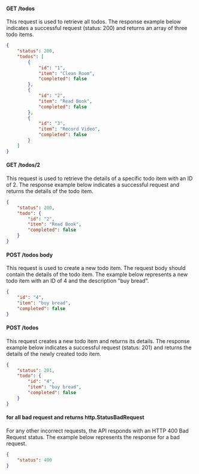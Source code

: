 #### GET /todos
This request is used to retrieve all todos. The response example below indicates a successful request (status: 200) and returns an array of three todo items.
```json
{
    "status": 200,
    "todos": [
        {
            "id": "1",
            "item": "Clean Room",
            "completed": false
        },
        {
            "id": "2",
            "item": "Read Book",
            "completed": false
        },
        {
            "id": "3",
            "item": "Record Video",
            "completed": false
        }
    ]
}
```

#### GET /todos/2
This request is used to retrieve the details of a specific todo item with an ID of 2. The response example below indicates a successful request and returns the details of the todo item.
```json
{
    "status": 200,
    "todo": {
        "id": "2",
        "item": "Read Book",
        "completed": false
    }
}
```
#### POST /todos body
This request is used to create a new todo item. The request body should contain the details of the todo item. The example below represents a new todo item with an ID of 4 and the description "buy bread".
```json 
{
    "id": "4",
    "item": "buy bread",
    "completed": false
}
```

#### POST /todos 
This request creates a new todo item and returns its details. The response example below indicates a successful request (status: 201) and returns the details of the newly created todo item.
```json 
{
    "status": 201,
    "todo": {
        "id": "4",
        "item": "buy bread",
        "completed": false
    }
}
```
#### for all bad request and returns http.StatusBadRequest
For any other incorrect requests, the API responds with an HTTP 400 Bad Request status. The example below represents the response for a bad request.
```json 
{
    "status": 400
}
```
